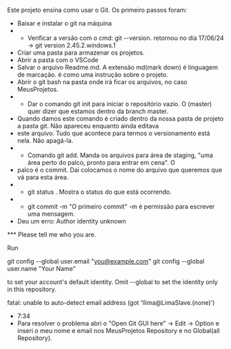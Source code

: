 Este projeto ensina como usar o Git.
Os primeiro passos foram:  
- Baixar e instalar o git na máquina
- *  Verificar a versão com o cmd: git --version. retornou no dia 17/06/24 -> git version 2.45.2.windows.1
- Criar uma pasta para armazenar os projetos.
- Abrir a pasta com o VSCode
- Salvar o arquivo Readme.md. A extensão md(mark down) é linguagem de marcação. é como uma instrução sobre o projeto.
- Abrir o git bash na pasta onde irá ficar os arquivos, no caso MeusProjetos.
- * Dar o comando git init para iniciar o repositório vazio. O (master) quer dizer que estamos dentro da branch master.
- Quando damos este comando é criado dentro da nossa pasta de projeto a pasta git. Não apareceu enquanto ainda editava 
- este arquivo. Tudo que acontece para termos o versionamento está nela. Não apagá-la.
- * Comando git add. Manda os arquivos para área de staging, "uma área perto do palco, pronto para entrar em cena". O
- palco é o commit. Dai colocamos o nome do arquivo que queremos que vá para esta área.
- * git status . Mostra o status do que está ocorrendo.
- * git commit -m "O primeiro commit" -m é permissão para escrever uma mensagem.
- Deu um erro:
   Author identity unknown

*** Please tell me who you are.

Run

  git config --global user.email "you@example.com"
  git config --global user.name "Your Name"

to set your account's default identity.
Omit --global to set the identity only in this repository.

fatal: unable to auto-detect email address (got 'llima@LimaSlave.(none)')
- 7:34
- Para resolver o problema abri o "Open Git GUI here" -> Edit -> Option e inseri o meu nome e email nos MeusProjetos Repository e no Global(all Repository).





